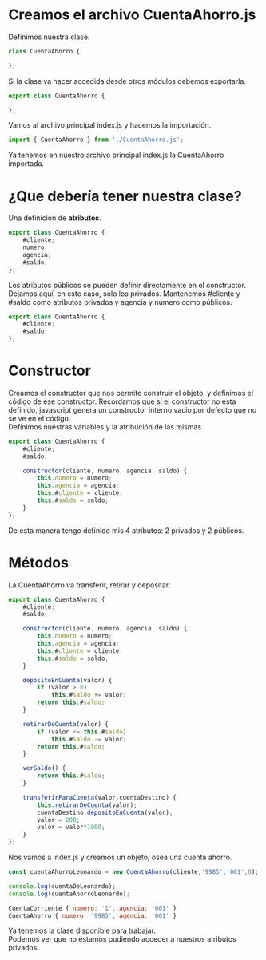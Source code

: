 # Creamos el archivo CuentaAhorro.js
Definimos nuestra clase.
```javascript
class CuentaAhorro {

};
```
Si la clase va hacer accedida desde otros módulos debemos exportarla.
```javascript
export class CuentaAhorro {

};
```
Vamos al archivo principal index.js y hacemos la importación.
```javascript
import { CuentaAhorro } from './CuentaAhorro.js';
```
Ya tenemos en nuestro archivo principal index.js la CuentaAhorro importada.
# ¿Que debería tener nuestra clase?
Una definición de **atributos**.
```javascript
export class CuentaAhorro {
    #cliente;
    numero;
    agencia;
    #saldo;
};
```
Los atributos públicos se pueden definir directamente en el constructor. Dejamos aquí, en este caso, solo los privados.
Mantenemos #cliente y #saldo como atributos privados y agencia y numero como públicos.
```javascript
export class CuentaAhorro {
    #cliente;
    #saldo;
};
```
# Constructor
Creamos el constructor que nos permite construir el objeto, y definimos el código de ese constructor.
Recordamos que si el constructor no esta definido, javascript genera un constructor interno vacio por defecto que no se ve en el código.  
Definimos nuestras variables y la atribución de las mismas.
```javascript
export class CuentaAhorro {
    #cliente;
    #saldo;

    constructor(cliente, numero, agencia, saldo) {
        this.numero = numero;
        this.agencia = agencia;
        this.#cliente = cliente;
        this.#saldo = saldo;
    }
};
```
De esta manera tengo definido mis 4 atributos: 2 privados y 2 públicos.
# Métodos
La CuentaAhorro va transferir, retirar y depositar.
```javascript
export class CuentaAhorro {
    #cliente;
    #saldo;

    constructor(cliente, numero, agencia, saldo) {
        this.numero = numero;
        this.agencia = agencia;
        this.#cliente = cliente;
        this.#saldo = saldo;
    }

    depositoEnCuenta(valor) {
        if (valor > 0)
            this.#saldo += valor;
        return this.#saldo;
    }

    retirarDeCuenta(valor) {
        if (valor <= this.#saldo)
            this.#saldo -= valor;
        return this.#saldo;
    }

    verSaldo() {
        return this.#saldo;
    }

    transferirParaCuenta(valor,cuentaDestino) {
        this.retirarDeCuenta(valor);
        cuentaDestino.depositoEnCuenta(valor);
        valor = 200;
        valor = valor*1000;
    }
};
```
Nos vamos a index.js y creamos un objeto, osea una cuenta ahorro.
```javascript
const cuentaAhorroLeonardo = new CuentaAhorro(cliente,'9985','001',0);

console.log(cuentaDeLeonardo);
console.log(cuentaAhorroLeonardo);
```
```javascript
CuentaCorriente { numero: '1', agencia: '001' }
CuentaAhorro { numero: '9985', agencia: '001' }
```
Ya tenemos la clase disponible para trabajar.  
Podemos ver que no estamos pudiendo acceder a nuestros atributos privados.
